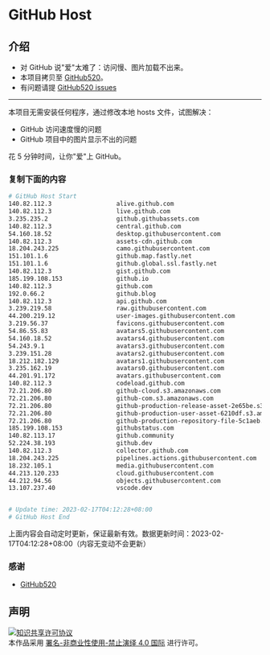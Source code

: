 # GitHub Host
## 介绍
- 对 GitHub 说"爱"太难了：访问慢、图片加载不出来。
- 本项目拷贝至 [GitHub520](https://github.com/521xueweihan/GitHub520)。
- 有问题请提 [GitHub520 issues](https://github.com/521xueweihan/GitHub520/issues/new)

---

本项目无需安装任何程序，通过修改本地 hosts 文件，试图解决：
- GitHub 访问速度慢的问题
- GitHub 项目中的图片显示不出的问题

花 5 分钟时间，让你"爱"上 GitHub。

### 复制下面的内容
```bash
# GitHub Host Start
140.82.112.3                  alive.github.com
140.82.112.3                  live.github.com
3.235.235.2                   github.githubassets.com
140.82.112.3                  central.github.com
54.160.18.52                  desktop.githubusercontent.com
140.82.112.3                  assets-cdn.github.com
18.204.243.225                camo.githubusercontent.com
151.101.1.6                   github.map.fastly.net
151.101.1.6                   github.global.ssl.fastly.net
140.82.112.3                  gist.github.com
185.199.108.153               github.io
140.82.112.3                  github.com
192.0.66.2                    github.blog
140.82.112.3                  api.github.com
3.239.219.58                  raw.githubusercontent.com
44.200.219.12                 user-images.githubusercontent.com
3.219.56.37                   favicons.githubusercontent.com
54.86.55.83                   avatars5.githubusercontent.com
54.160.18.52                  avatars4.githubusercontent.com
54.243.9.1                    avatars3.githubusercontent.com
3.239.151.28                  avatars2.githubusercontent.com
18.212.182.129                avatars1.githubusercontent.com
3.235.162.19                  avatars0.githubusercontent.com
44.201.91.172                 avatars.githubusercontent.com
140.82.112.3                  codeload.github.com
72.21.206.80                  github-cloud.s3.amazonaws.com
72.21.206.80                  github-com.s3.amazonaws.com
72.21.206.80                  github-production-release-asset-2e65be.s3.amazonaws.com
72.21.206.80                  github-production-user-asset-6210df.s3.amazonaws.com
72.21.206.80                  github-production-repository-file-5c1aeb.s3.amazonaws.com
185.199.108.153               githubstatus.com
140.82.113.17                 github.community
52.224.38.193                 github.dev
140.82.112.3                  collector.github.com
18.204.243.225                pipelines.actions.githubusercontent.com
18.232.105.1                  media.githubusercontent.com
44.213.120.233                cloud.githubusercontent.com
44.212.94.56                  objects.githubusercontent.com
13.107.237.40                 vscode.dev


# Update time: 2023-02-17T04:12:28+08:00
# GitHub Host End

```
上面内容会自动定时更新，保证最新有效。数据更新时间：2023-02-17T04:12:28+08:00（内容无变动不会更新）

### 感谢

- [GitHub520](https://github.com/521xueweihan/GitHub520)

## 声明
<a rel="license" href="https://creativecommons.org/licenses/by-nc-nd/4.0/deed.zh"><img alt="知识共享许可协议" style="border-width: 0" src="https://licensebuttons.net/l/by-nc-nd/4.0/88x31.png"></a><br>本作品采用 <a rel="license" href="https://creativecommons.org/licenses/by-nc-nd/4.0/deed.zh">署名-非商业性使用-禁止演绎 4.0 国际</a> 进行许可。